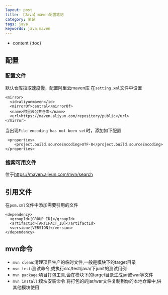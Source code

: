 ```yaml
---
layout: post
title: 【Java】maven配置笔记 
category: 笔记
tags: java
keywords: java,maven
---
```

* content
{:toc}


## 配置

### 配置文件
默认仓库拉取速度慢，配置阿里云maven库
在`setting.xml`文件中设置
```
<mirror>
  <id>aliyunmaven</id>
  <mirrorOf>central</mirrorOf>
  <name>阿里云公共仓库</name>
  <url>https://maven.aliyun.com/repository/public</url>
</mirror>
```
当出现`File encoding has not been set`时，添加如下配置
```
 <properties>
    <project.build.sourceEncoding>UTF-8</project.build.sourceEncoding>
</properties>
```
### 搜索可用文件

位于<https://maven.aliyun.com/mvn/search>



## 引用文件
在`pom.xml`文件中添加需要引用的文件
```
<dependency>
  <groupId>[GROUP_ID]</groupId>
  <artifactId>[ARTIFACT_ID]</artifactId>
  <version>[VERSION]</version>
</dependency>
```

## mvn命令


- `mvn clean`:清理项目生产的临时文件,一般是模块下的target目录
- `mvn test`:测试命令,或执行src/test/java/下junit的测试用例
- `mvn package`:项目打包工具,会在模块下的target目录生成jar或war等文件
- `mvn install`:模块安装命令 将打包的的jar/war文件复制到你的本地仓库中,供其他模块使用
